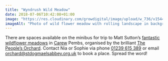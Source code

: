 ```yaml
---
title: "Wyndrush Wild Meadow"
date: 2018-07-06T10:42:08+01:00
image: "https://res.cloudinary.com/growdigital/image/upload/w_736/v1544296678/meadow-42328167155.jpg"
imageAlt: "Photo of wild flower meadow with rolling landscape in background"
---
```


There are spaces available on the minibus for trip to Matt Sutton’s [fantastic wildflower meadows](http://wyndrushwild.co.uk/) in [Carew](https://en.wikipedia.org/wiki/Carew,_Pembrokeshire) Pembs, organised by the brilliant [The People’s Orchard](https://www.facebook.com/peoplesorchardstdogs/). Contact Nia or Sophie via phone <a href="tel:+441239615389">01239 615 389</a> or email <a href="mailto:orchard@stdogmaelsabbey.org.uk">orchard@stdogmaelsabbey.org.uk</a> to book a place. Spread the word!
